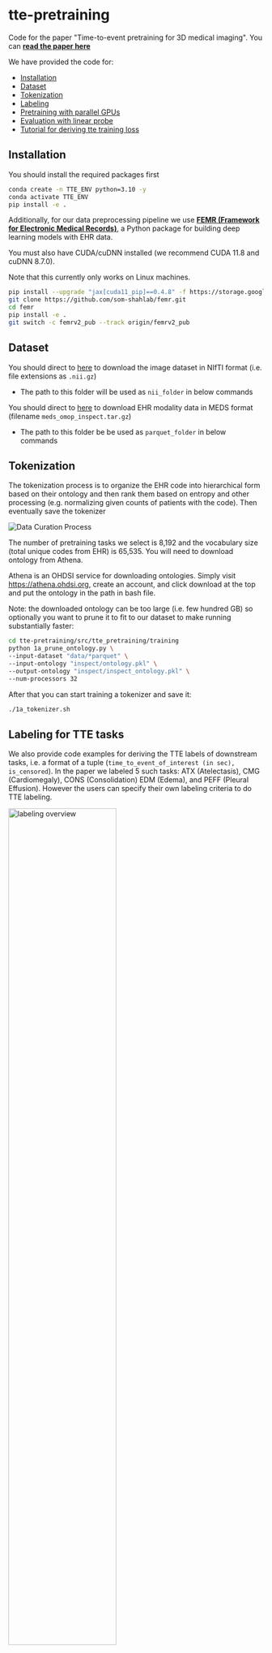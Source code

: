 # tte-pretraining
Code for the paper "Time-to-event pretraining for 3D medical imaging". You can **[read the paper here](https://arxiv.org/abs/2411.09361)**

We have provided the code for:

- [Installation](#installation)
- [Dataset](#dataset)
- [Tokenization](#tokenization)
- [Labeling](#labeling-for-tte-tasks)
- [Pretraining with parallel GPUs](#pretraining)
- [Evaluation with linear probe](#evaluation)
- [Tutorial for deriving tte training loss](#tutorial)


## Installation

You should install the required packages first

```bash
conda create -n TTE_ENV python=3.10 -y
conda activate TTE_ENV
pip install -e .
```


Additionally, for our data preprocessing pipeline we use **[FEMR  (Framework for Electronic Medical Records)](https://github.com/som-shahlab/femr)**, a Python package for building deep learning models with EHR data. 

You must also have CUDA/cuDNN installed (we recommend CUDA 11.8 and cuDNN 8.7.0). 

Note that this currently only works on Linux machines.

```bash
pip install --upgrade "jax[cuda11_pip]==0.4.8" -f https://storage.googleapis.com/jax-releases/jax_cuda_releases.html
git clone https://github.com/som-shahlab/femr.git
cd femr
pip install -e .
git switch -c femrv2_pub --track origin/femrv2_pub
```



## Dataset

You should direct to [here](https://aimi.stanford.edu/datasets/inspect-Multimodal-Dataset-for-Pulmonary-Embolism-Diagnosis-and-Prognosis) to download the image dataset in NIfTI format (i.e. file extensions as `.nii.gz`)
- The path to this folder will be used as `nii_folder` in below commands

You should direct to [here](https://redivis.com/datasets/dzc6-9jyt6gapt) to download EHR modality data in MEDS format (filename `meds_omop_inspect.tar.gz`)
- The path to this folder be be used as `parquet_folder` in below commands



## Tokenization

The tokenization process is to organize the EHR code into hierarchical form based on their ontology and then rank them based on entropy and other processing (e.g. normalizing given counts of patients with the code). Then eventually save the tokenizer

![Data Curation Process](assets/data_curation.png)

The number of pretraining tasks we select is 8,192 and the vocabulary size (total unique codes from EHR) is 65,535. You will need to download ontology from Athena. 

Athena is an OHDSI service for downloading ontologies. Simply visit https://athena.ohdsi.org, create an account, and click download at the top and put the ontology in the path in bash file.

Note: the downloaded ontology can be too large (i.e. few hundred GB) so optionally you want to prune it to fit to our dataset to make running substantially faster:

```bash
cd tte-pretraining/src/tte_pretraining/training
python 1a_prune_ontology.py \
--input-dataset "data/*parquet" \
--input-ontology "inspect/ontology.pkl" \
--output-ontology "inspect/inspect_ontology.pkl" \
--num-processors 32 
```

After that you can start training a tokenizer and save it:

```bash
./1a_tokenizer.sh
```

## Labeling for TTE tasks
We also provide code examples for deriving the TTE labels of downstream tasks, i.e. a format of a tuple (`time_to_event_of_interest (in sec), is_censored`). In the paper we labeled 5 such tasks: ATX (Atelectasis), CMG (Cardiomegaly), CONS (Consolidation) EDM (Edema), and PEFF (Pleural Effusion). However the users can specify their own labeling criteria to do TTE labeling. 

<img src="assets/labeling.png" width="65%" alt="labeling overview">

Note that our EHR data is under [OHDSI common data model](https://www.ohdsi.org/data-standardization/) so our codes are mainly under [SNOMED schema](https://www.snomed.org/). E.g. these are the codes that we used for labeling:

| Task     | Code |
|----------|----------|
| Pulmonary Hypertension    | SNOMED/70995007  |
| Pulmonary Embolism        | SNOMED/59282003  |
| Atelectasis               | SNOMED/46621007   |
| Cardiomegaly              | SNOMED/8186001   |
| Consolidation             | SNOMED/95436008   |
| Edema                     | SNOMED/267038008 |
| Pleural Effusion          | SNOMED/60046008 |

You can then proceed to start deriving the TTE labels

```bash
cd tte-pretraining/src/tte_pretraining/labeling
labeling_functions='tte_mortality' # or 'tte_Pleural_Effusion' etc.

python generate_tte_labels.py \
--index_time_csv_path 'metadata_20250303.csv' \
--index_time_column 'procedure_DATETIME' \
--path_to_database 'femr_extract' \
--path_to_output_dir 'output' \
--labeling_function $labeling_function \
--is_skip_featurize \
--num_threads 12
```


## Pretraining

For pretraining we used 3 model architectures (SWINUNETR/ResNet/DenseNet)
- where SWINUNETR's pretrianing weights is from training on 50k public available CT/MRI dataset (weights can be download from [here to load in torch](https://github.com/Project-MONAI/MONAI-extra-test-data/releases/download/0.8.1/model_swinvit.pt))
- ResNet and DenseNet are initialized from inflating 2D weights of pretrained data of ImageNet. The inflation process can be followed by [this instructions](https://github.com/hassony2/inflated_convnets_pytorch)
    - The script to conduct the operations are `tte_pretraining/training/src/i3dense.py`
    - And `tte_pretraining/training/src/i3res.py`

![Pretraining overview](assets/pretrain.png)

You can should specify the pretrained tokenizer from above and the dataset path (the `parquet` file folder) and image data path (`.nii.gz` files folder)

There are other hyperparameter training for the three architecture, you should refer to the [hyperparameter table](https://arxiv.org/pdf/2411.09361#page=21.10) for detailed reference when you input them into the bash script

```bash
cd tte_pretraining/training/
./1_pretrain_TTE_H100run_ddp.sh
```

Each of the architecture would require different training clocktime (or GPU time) with rough estimate.

| Architecture              | Number of GPUs        | Estimated wall-clock time | Estimated GPU hours |
|---------------------------|------------------------|----------------------------|----------------------|
| SwinUNETR<sub>base/TTE</sub>     | 4 H100 (80GB)           | 15 days                    | 1,440 GPU hours      |
| DenseNet-121<sub>base/TTE</sub>  | 4 A100 (40GB)           | 9 days                     | 864 GPU hours        |
| ResNet-152<sub>base/TTE</sub>    | 4 A100 (80GB)           | 10 days                    | 960 GPU hours        |


Note: optionally you can perform per task fine-tuning but this process is generally expensive given you need to train to completion for any downstream, i.e. `num_model * num_tasks` for full paremeter update and this tends not work well (per our [fine-tuning table results](https://arxiv.org/pdf/2411.09361#page=23.10)) but we also provide you script to to do fine-tuning as example

```bash
cd tte_pretraining/training/
./2_finetune_A100run_ddp.sh
```


## Evaluation

After pretraining is done we will perform linear probe (logistic regressin on binary classification tasks, and CoX-PH head of DeepSurv for TTE tasks).

![Task Adaptation](assets/linear_probe.png)

```bash
cd tte_pretraining/training
./3_inference_TTE_H100_ddp.sh
```

We also test on the [RSPECT data](https://www.kaggle.com/c/rsna-str-pulmonary-embolism-detection/data) for the out-of-distribution diagnosis task only evaluation

```bash
cd tte_pretraining/training
./3_inference_TTE_RSNA.sh
```



## Tutorial

We also provide guide for deriving tte training loss with exemplar CTs and their corresponding future codes as TTE tasks.

Please refer to notebook at `tutorial/pretrain_TTE_tutorial.ipynb`

Note: 
- This notebook doesn't require GPU to run but just CPU so the speed will slower but it only uses 1 CT as an example
- It still requires all the needed `nii_folder`, `parquet_folder`, `ontology_path` to derive TTE loss
- We reduced the `vocab_size` to 512 and `num_tasks` to 200 to improve speed of getting results
- The tutorial will prefit a bias term of the piecewise exponential model layer to avoid collapse without a good initial fit. This will take a few moments
- There's no gradient update or backpropagation, as we are only demonstrating deriving the loss term

## 🎓 Citation

If you found this work useful, please consider citing it:

```
@article{huo2024time,
      @article{huo2024time,
      title={Time-to-Event Pretraining for 3D Medical Imaging},
      author={Huo, Zepeng and Fries, Jason Alan and Lozano, Alejandro and Valanarasu, Jeya Maria Jose and Steinberg, Ethan and Blankemeier, Louis and Chaudhari, Akshay S and Langlotz, Curtis and Shah, Nigam H},
      journal={arXiv preprint arXiv:2411.09361},
      year={2024}
      url={https://arxiv.org/abs/2411.09361}, 
}
```
